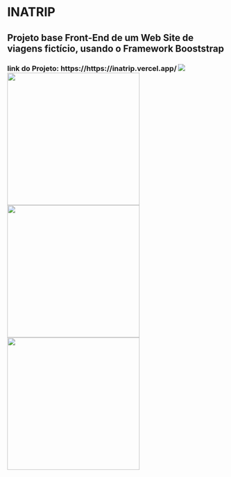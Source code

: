 # INATRIP
<h2> Projeto base Front-End de um Web Site de viagens fictício, usando o Framework Booststrap</h2>
<h3>link do Projeto: https://https://inatrip.vercel.app/
<img src="https://github.com/luizjxcoder/INATRIP/blob/master/img/prints/pag1.png">

<img src="https://github.com/luizjxcoder/INATRIP/blob/master/img/prints/pag3.png" width="305px">
  
<img src="https://github.com/luizjxcoder/INATRIP/blob/master/img/prints/pag4.png" width="305px">
  
<img src="https://github.com/luizjxcoder/INATRIP/blob/master/img/prints/pag5.png" width="305px">
